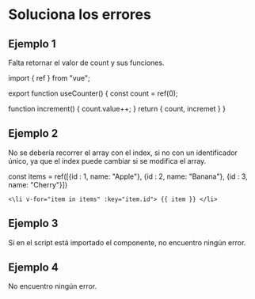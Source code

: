 # Soluciona los errores

## Ejemplo 1

Falta retornar el valor de count y sus funciones.

import { ref } from "vue";

export function useCounter() {
  const count = ref(0);

  function increment() {
    count.value++;
  }
  return {
    count,
    incremet
  }
}


## Ejemplo 2

No se debería recorrer el array con el index, si no con un identificador único, ya que el index puede cambiar si se modifica el array.

const items = ref([{id : 1, name: "Apple"}, {id : 2, name: "Banana"}, {id : 3, name: "Cherry"}])

`<\li v-for="item in items" :key="item.id"> {{ item }} </li>`

## Ejemplo 3

Si en el script está importado el componente, no encuentro ningún error.

## Ejemplo 4

No encuentro ningún error.



